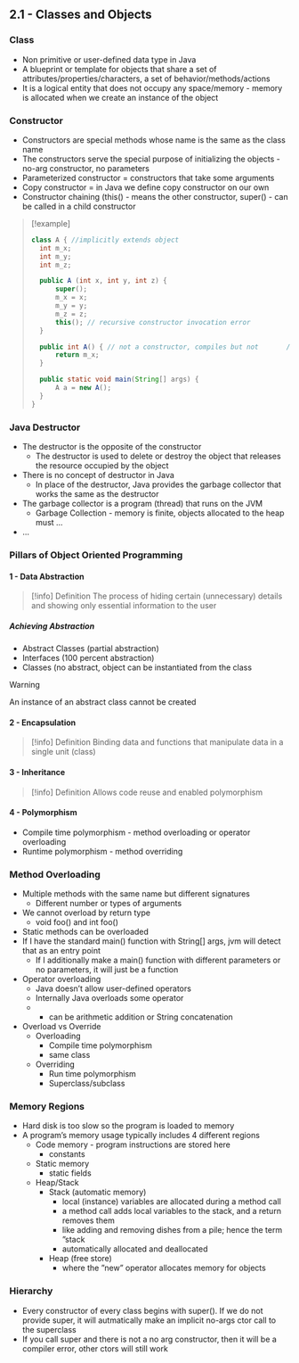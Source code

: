## 2.1 - Classes and Objects

### Class

* Non primitive or user-defined data type in Java
* A blueprint or template for objects that share a set of attributes/properties/characters, a set of behavior/methods/actions
* It is a logical entity that does not occupy any space/memory - memory is allocated when we create an instance of the object
### Constructor

* Constructors are special methods whose name is the same as the class name
* The constructors serve the special purpose of initializing the objects - no-arg constructor, no parameters
* Parameterized constructor = constructors that take some arguments
* Copy constructor = in Java we define copy constructor on our own
* Constructor chaining (this() - means the other constructor, super() - can be called in a child constructor

>[!example]
>```java
>class A { //implicitly extends object
> 	int m_x;
> 	int m_y;
> 	int m_z;
>
>	public A (int x, int y, int z) {
>		super();
>		m_x = x;
>		m_y = y;
>		m_z = z;
>		this(); // recursive constructor invocation error
>	}
>
>	public int A() { // not a constructor, compiles but not       // reccomended
>		return m_x;
>	}
>
>	public static void main(String[] args) {
>		A a = new A();
>	}
>}
>```
### Java Destructor

* The destructor is the opposite of the constructor
	* The destructor is used to delete or destroy the object that releases the resource occupied by the object
* There is no concept of destructor in Java
	* In place of the destructor, Java provides the garbage collector that works the same as the destructor
* The garbage collector is a program (thread) that runs on the JVM
	* Garbage Collection - memory is finite, objects allocated to the heap must ...
* ...

### Pillars of Object Oriented Programming

#### 1 - Data Abstraction

>[!info] Definition
>The process of hiding certain (unnecessary) details and showing only essential information to the user
##### Achieving Abstraction

* Abstract Classes (partial abstraction)
* Interfaces (100 percent abstraction)
* Classes (no abstract, object can be instantiated from the class

>[!warning]
>An instance of an abstract class cannot be created

#### 2 - Encapsulation

>[!info] Definition
>Binding data and functions that manipulate data in a single unit (class)

#### 3 - Inheritance

>[!info] Definition
>Allows code reuse and enabled polymorphism

#### 4 - Polymorphism

* Compile time polymorphism - method overloading or operator overloading
* Runtime polymorphism - method overriding

### Method Overloading

* Multiple methods with the same name but different signatures
	* Different number or types of arguments
* We cannot overload by return type
	* void foo() and int foo()
* Static methods can be overloaded
* If I have the standard main() function with String[] args, jvm will detect that as an entry point
	* If I additionally make a main() function with different parameters or no parameters, it will just be a function
* Operator overloading
	* Java doesn’t allow user-defined operators
	* Internally Java overloads some operator
	* + can be arithmetic addition or String concatenation
* Overload vs Override
	* Overloading
		* Compile time polymorphism
		* same class
	* Overriding
		* Run time polymorphism
		* Superclass/subclass

### Memory Regions
* Hard disk is too slow so the program is loaded to memory
* A program’s memory usage typically includes 4 different regions
	* Code memory - program instructions are stored here
		* constants
	* Static memory
		* static fields
	* Heap/Stack
		* Stack (automatic memory)
			* local (instance) variables are allocated during a method call
			* a method call adds local variables to the stack, and a return removes them
			* like adding and removing dishes from a pile; hence the term ”stack
			* automatically allocated and deallocated
		* Heap (free store)
			* where the ”new” operator allocates memory for objects
### Hierarchy
* Every constructor of every class begins with super(). If we do not provide super, it will autmatically make an implicit no-args ctor call to the superclass
* If you call super and there is not a no arg constructor, then it will be a compiler error, other ctors will still work